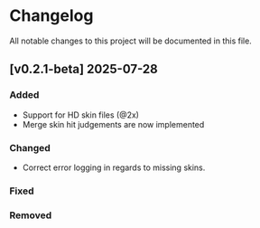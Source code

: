 # Changelog

All notable changes to this project will be documented in this file.

## [v0.2.1-beta] 2025-07-28

### Added
- Support for HD skin files (@2x)
- Merge skin hit judgements are now implemented

### Changed
- Correct error logging in regards to missing skins.

### Fixed

### Removed
